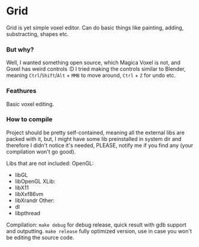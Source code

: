 # Grid

Grid is yet simple voxel editor. Can do basic things like painting, adding, substracting, shapes etc.

### But why?

Well, I wanted something open source, which Magica Voxel is not, and Goxel has weird controls :D
I tried making the controls similar to Blender, meaning `Ctrl`/`Shift`/`Alt` + `MMB` to move around, `Ctrl` + `Z` for undo etc.

### Feathures

Basic voxel editing.

### How to compile

Project should be pretty self-contained, meaning all the external libs are packed with it, but, I might have some lib preinstalled in system dir and therefore I didn't notice it's needed, PLEASE, notify me if you find any (your compilation won't go good).

Libs that are not included:
OpenGL:
- libGL
- libOpenGL
XLib:
- libX11
- libXxf86vm
- libXrandr
Other:
- dl
- libpthread

Compilation:
`make debug` for debug release, quick result with gdb support and outputting.
`make release` fully optimized version, use in case you won't be editing the source code.